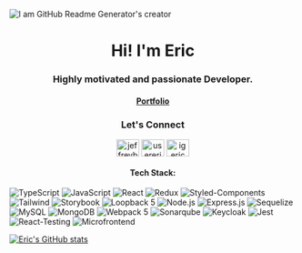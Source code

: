 ![I am GitHub Readme Generator's creator](https://media.licdn.com/dms/image/C4E16AQFj34wYYvJf5Q/profile-displaybackgroundimage-shrink_350_1400/0/1612359045964?e=1690416000&v=beta&t=DZPmMQ3s16qEc1RX1V8vpUst-utcpgH__ZapBG67WU8)
<h1 align="center">Hi! I'm Eric</h1>
<h3 align="center">Highly motivated and passionate Developer.</h3>
<h4 align="center"><a href='https://my-portfolio-dev-eric-ramos.vercel.app/' target="blank">Portfolio</a></h4>
<h3 align="center">Let's Connect</h3>
<p align="center">
<a href="https://www.linkedin.com/in/eric-ramos-85b08a1b8/" target="blank"><img align="center" src="https://raw.githubusercontent.com/rahuldkjain/github-profile-readme-generator/master/src/images/icons/Social/linked-in-alt.svg" alt="jeffreybernadas" height="30" width="40" /></a>
<a href="https://www.facebook.com/MonkeyD.Erik/" target="blank"><img align="center" src="https://raw.githubusercontent.com/rahuldkjain/github-profile-readme-generator/master/src/images/icons/Social/facebook.svg" alt="usereric" height="30" width="40" /></a>
<a href="https://www.instagram.com/__im_eric/" target="blank"><img align="center" src="https://raw.githubusercontent.com/rahuldkjain/github-profile-readme-generator/master/src/images/icons/Social/instagram.svg" alt="igeric" height="30" width="40" /></a>
</p>

<h4 align="center">Tech Stack:</h4>

![TypeScript](https://img.shields.io/badge/-TypeScript-000000?style=flat&logo=typescript)
![JavaScript](https://img.shields.io/badge/-JavaScript-000000?style=flat&logo=javascript)
![React](https://img.shields.io/badge/-React-000000?style=flat&logo=react)
![Redux](https://img.shields.io/badge/-Redux-000000?style=flat&logo=redux)
![Styled-Components](https://img.shields.io/badge/-styled--components-000000?style=flat&logo=styled-components)
![Tailwind](https://img.shields.io/badge/-Tailwind-000000?style=flat&logo=tailwind-css)
![Storybook](https://img.shields.io/badge/-Storybook-000000?style=flat&logo=storybook)
![Loopback 5](https://img.shields.io/badge/-Loopback-000000?style=flat&logo=loopback)
![Node.js](https://img.shields.io/badge/-Node.js-000000?style=flat&logo=node.js)
![Express.js](https://img.shields.io/badge/-Express.js-000000?style=flat&logo=express.js)
![Sequelize](https://img.shields.io/badge/-Sequelize-000000?style=flat&logo=sequelize)
![MySQL](https://img.shields.io/badge/-MySQL-000000?style=flat&logo=mysql)
![MongoDB](https://img.shields.io/badge/-MongoDB-000000?style=flat&logo=mongodb)
![Webpack 5](https://img.shields.io/badge/-Webpack-000000?style=flat&logo=webpack)
![Sonarqube](https://img.shields.io/badge/-Sonarqube-000000?style=flat&logo=sonarqube)
![Keycloak](https://img.shields.io/badge/-Keycloak-000000?style=flat&logo=keycdn)
![Jest](https://img.shields.io/badge/-Jest-000000?style=flat&logo=jest)
![React-Testing](https://img.shields.io/badge/-ReactTesting-000000?style=flat&logo=testing-library)
![Microfrontend](https://img.shields.io/badge/-Microfrontend-000000?style=flat&logo=MicroStrategy)

[![Eric's GitHub stats](https://github-readme-stats.vercel.app/api?username=dev-eric-ramos)](https://github.com/dev-eric-ramos/github-readme-stats)



